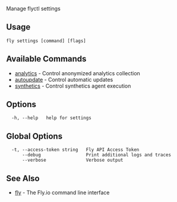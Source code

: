 Manage flyctl settings

## Usage
~~~
fly settings [command] [flags]
~~~

## Available Commands
* [analytics](/docs/flyctl/settings-analytics/)	 - Control anonymized analytics collection
* [autoupdate](/docs/flyctl/settings-autoupdate/)	 - Control automatic updates
* [synthetics](/docs/flyctl/settings-synthetics/)	 - Control synthetics agent execution

## Options

~~~
  -h, --help   help for settings
~~~

## Global Options

~~~
  -t, --access-token string   Fly API Access Token
      --debug                 Print additional logs and traces
      --verbose               Verbose output
~~~

## See Also

* [fly](/docs/flyctl/help/)	 - The Fly.io command line interface

